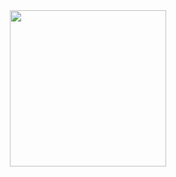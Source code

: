 <!--![mingkayhoney](https://github.com/hachimitsue/hachimitsue/assets/86861980/8eb17837-497d-4617-8ce2-6d2fd11c4943)-->

<div align="center">
  <img src = "https://camo.githubusercontent.com/fb186c830dbc64f0493435cb271c5626e341379a850f1d2b1dd7673f6a4ef8fd/68747470733a2f2f6769746875622d70726f64756374696f6e2d757365722d61737365742d3632313064662e73332e616d617a6f6e6177732e636f6d2f38363836313938302f3238323238393336352d38656231373833372d343937642d343631372d386365322d3664326664313163343934332e676966" width=250 /> 
</div>
